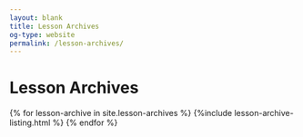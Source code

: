 ```yaml
---
layout: blank
title: Lesson Archives
og-type: website
permalink: /lesson-archives/
---
```


# Lesson Archives

{% for lesson-archive in site.lesson-archives %}
  {%include lesson-archive-listing.html %}
{% endfor %}

